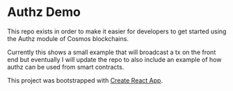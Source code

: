 # Authz Demo

This repo exists in order to make it easier for developers to get started using the Authz module of Cosmos blockchains.

Currently this shows a small example that will broadcast a tx on the front end but eventually I will update the repo to also include an example of how authz can be used from smart contracts.

This project was bootstrapped with [Create React App](https://github.com/facebook/create-react-app).

